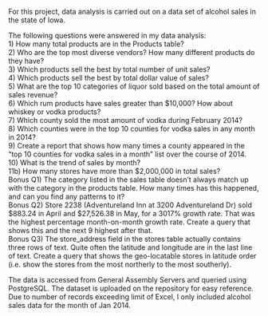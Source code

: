 For this project, data analysis is carried out on a data set of alcohol sales in the state of Iowa.

The following questions were answered in my data analysis:
<br/>1) How many total products are in the Products table?
<br/>2) Who are the top most diverse vendors? How many different products do they have?
<br/>3) Which products sell the best by total number of unit sales? 
<br/>4) Which products sell the best by total dollar value of sales?
<br/>5) What are the top 10 categories of liquor sold based on the total amount of sales revenue?
<br/>6) Which rum products have sales greater than $10,000? How about whiskey or vodka products?
<br/>7) Which county sold the most amount of vodka during February 2014?
<br/>8) Which counties were in the top 10 counties for vodka sales in any month in 2014?
<br/>9) Create a report that shows how many times a county appeared in the “top 10 counties for vodka sales in a month” list over the course of 2014.
<br/>10) What is the trend of sales by month?
<br/>11b) How many stores have more than $2,000,000 in total sales?
<br/>Bonus Q1) The category listed in the sales table doesn’t always match up with the category in the products table. How many times has this happened, and can you find any patterns to it?
<br/>Bonus Q2) Store 2238 (Adventureland Inn at 3200 Adventureland Dr) sold $883.24 in April and $27,526.38 in May, for a 3017% growth rate. That was the highest percentage month-on-month growth rate. Create a query that shows this and the next 9 highest after that.
<br/>Bonus Q3) The store_address field in the stores table actually contains three rows of text. Quite often the latitude and longitude are in the last line of text. Create a query that shows the geo-locatable stores in latitude order (i.e. show the stores from the most northerly to the most southerly).

The data is accessed from General Assembly Servers and queried using PostgreSQL. The dataset is uploaded on the repository for easy reference. Due to number of records exceeding limit of Excel, I only included alcohol sales data for the month of Jan 2014.
